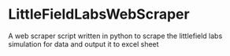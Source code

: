 # LittleFieldLabsWebScraper
A web scraper script written in python to scrape the littlefield labs simulation for data and output it to excel sheet
